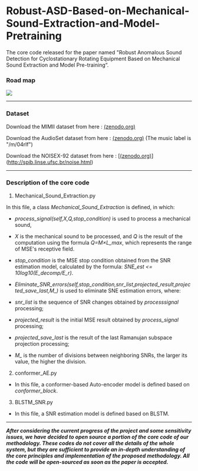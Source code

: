 # Robust-ASD-Based-on-Mechanical-Sound-Extraction-and-Model-Pretraining
The core code released for the paper named "Robust Anomalous Sound Detection for Cyclostationary Rotating Equipment Based on Mechanical Sound Extraction and Model Pre-training“.
### Road map

![](https://github.com/kuper7/ASD-Based-on-MSE-and-Model-Pretraining/blob/main/fig/road_map.png)

------------------------------------------------------------------

### Dataset
Download the MIMII dataset from here : [(zenodo.org)](https://zenodo.org/records/3384388)
  
Download the AudioSet dataset from here : [(zenodo.org)](https://zenodo.org/records/3384388) (The music label is "/m/04rlf")
  
Download the NOISEX-92 dataset from here : [[(zenodo.org)](https://zenodo.org/records/3384388)](http://spib.linse.ufsc.br/noise.html)

------------------------------------------------------------------

### Description of the core code

1. Mechanical_Sound_Extraction.py

  In this file, a class *Mechanical_Sound_Extraction* is defined, in which:

* *process_signal(self,X,Q,stop_condition)* is used to process a mechanical sound,

* *X* is the mechanical sound to be processed, and *Q* is the result of the computation using the formula *Q=M×L_max*, which represents the range of MSE's receptive field. 

*  *stop_condition* is the MSE stop condition obtained from the SNR estimation model, calculated by the formula: *SNE_est <= 10log10(E_decomp/E_r)*.
  
* *Eliminate_SNR_errors(self,stop_condition,snr_list,projected_result,projected_save_last,M_)* is used to eliminate SNE estimation errors, where:

* *snr_list* is the sequence of SNR changes obtained by *processsignal* processing;

*  *projected_result* is the initial MSE result obtained by *process_signal* processing;

*  *projected_save_last* is the result of the last Ramanujan subspace projection processing;

*  *M_* is the number of divisions between neighboring SNRs, the larger its value, the higher the division.

2. conformer_AE.py

* In this file, a conformer-based Auto-encoder model is defined based on *conformer_block*.

3. BLSTM_SNR.py

* In this file, a SNR estimation model is defined based on BLSTM.

-------------------------------------------------------------------
***After considering the current progress of the project and some sensitivity issues, we have decided to open source a portion of the core code of our methodology. These codes do not cover all the details of the whole system, but they are sufficient to provide an in-depth understanding of the core principles and implementation of the proposed methodology. All the code will be open-sourced as soon as the paper is accepted.***
